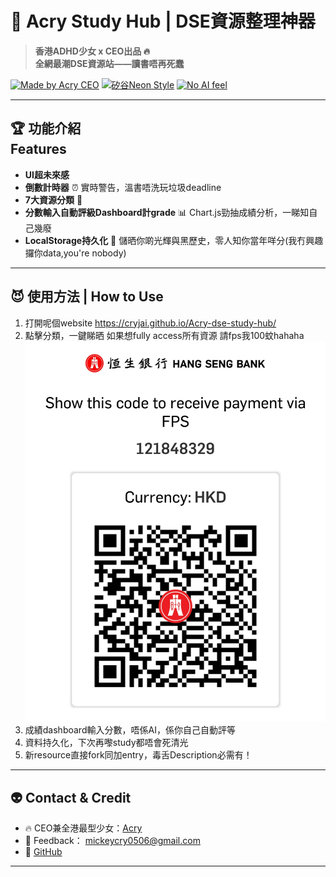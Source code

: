 # 🚀 Acry Study Hub | DSE資源整理神器

> **香港ADHD少女 x CEO出品 🔥  
> 全網最潮DSE資源站——讀書唔再死蠢**  

[![Made by Acry CEO](https://img.shields.io/badge/made%20by-Acry%20CEO-purple?style=for-the-badge)](https://github.com/Cryjai)
[![矽谷Neon Style](https://img.shields.io/badge/UI-HIGH%20TECH-blueviolet?style=for-the-badge)](https://github.com/Cryjai)
[![No AI feel](https://img.shields.io/badge/%E7%84%A1AI%E8%84%AB%E9%A6%99-%E7%9C%9F%E4%BA%BA%E7%82%BA%E4%B8%BB-limegreen?style=for-the-badge)](https://github.com/Cryjai)

---

## 🏆 **功能介紹</br>Features**

- **UI超未來感**
- **倒數計時器** ⏰ 實時警告，溫書唔洗玩垃圾deadline
- **7大資源分類** 🧠 
- **分數輸入自動評級Dashboard計grade** 📊 Chart.js勁抽成績分析，一睇知自己幾廢
- **LocalStorage持久化** 💾 儲晒你啲光輝與黑歷史，零人知你當年咩分(我冇興趣攞你data,you're nobody)

---

## 😈 **使用方法 | How to Use**

1. 打開呢個website https://cryjai.github.io/Acry-dse-study-hub/
2. 點擊分類，一鍵睇晒 如果想fully access所有資源 請fps我100蚊hahaha [![fps code](fps.jpg)](fps.jpg)
3. 成績dashboard輸入分數，唔係AI，係你自己自動評等
4. 資料持久化，下次再嚟study都唔會死清光
5. 新resource直接fork同加entry，毒舌Description必需有！

---

## 👽 **Contact & Credit**

- 🔥 CEO兼全港最型少女：[Acry](https://github.com/Cryjai)
- 👾 Feedback： [mickeycry0506@gmail.com](mailto:mickeycry0506@gmail.com)
- 🔗 [GitHub](https://github.com/Cryjai)

---

